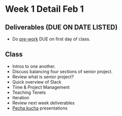 # Week 1 Detail Feb 1

## Deliverables \(DUE ON DATE LISTED\)

* Do [pre-work](../pre-work/) DUE on first day of class.

## Class

* Intros to one another.
* Discuss balancing four sections of senior project.
* Review what is senior project?
* Quick overview of Slack
* Time & Project Management
* Teaching Tenets
* Iteration
* Review next week deliverables
* [Pecha kucha](../pre-work/pecha_kucha.md) presentations



